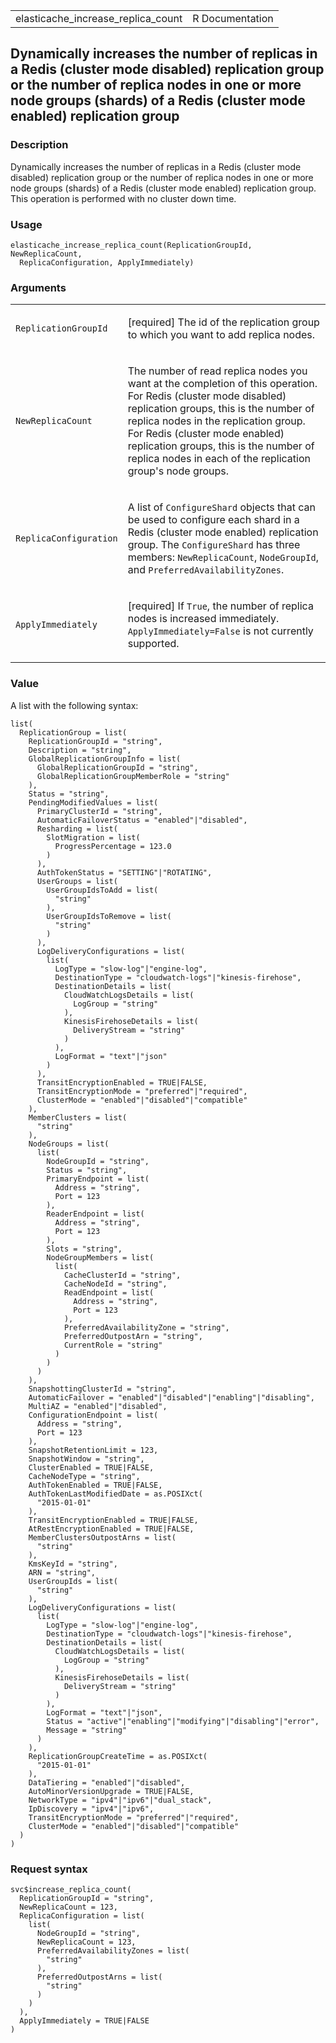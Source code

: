 <table style="width: 100%;">
<tbody>
<tr class="odd">
<td>elasticache_increase_replica_count</td>
<td style="text-align: right;">R Documentation</td>
</tr>
</tbody>
</table>

## Dynamically increases the number of replicas in a Redis (cluster mode disabled) replication group or the number of replica nodes in one or more node groups (shards) of a Redis (cluster mode enabled) replication group

### Description

Dynamically increases the number of replicas in a Redis (cluster mode
disabled) replication group or the number of replica nodes in one or
more node groups (shards) of a Redis (cluster mode enabled) replication
group. This operation is performed with no cluster down time.

### Usage

    elasticache_increase_replica_count(ReplicationGroupId, NewReplicaCount,
      ReplicaConfiguration, ApplyImmediately)

### Arguments

<table>
<colgroup>
<col style="width: 35%" />
<col style="width: 65%" />
</colgroup>
<tbody>
<tr class="odd">
<td><code
id="elasticache_increase_replica_count_:_ReplicationGroupId">ReplicationGroupId</code></td>
<td><p>[required] The id of the replication group to which you want to
add replica nodes.</p></td>
</tr>
<tr class="even">
<td><code
id="elasticache_increase_replica_count_:_NewReplicaCount">NewReplicaCount</code></td>
<td><p>The number of read replica nodes you want at the completion of
this operation. For Redis (cluster mode disabled) replication groups,
this is the number of replica nodes in the replication group. For Redis
(cluster mode enabled) replication groups, this is the number of replica
nodes in each of the replication group's node groups.</p></td>
</tr>
<tr class="odd">
<td><code
id="elasticache_increase_replica_count_:_ReplicaConfiguration">ReplicaConfiguration</code></td>
<td><p>A list of <code>ConfigureShard</code> objects that can be used to
configure each shard in a Redis (cluster mode enabled) replication
group. The <code>ConfigureShard</code> has three members:
<code>NewReplicaCount</code>, <code>NodeGroupId</code>, and
<code>PreferredAvailabilityZones</code>.</p></td>
</tr>
<tr class="even">
<td><code
id="elasticache_increase_replica_count_:_ApplyImmediately">ApplyImmediately</code></td>
<td><p>[required] If <code>True</code>, the number of replica nodes is
increased immediately. <code>ApplyImmediately=False</code> is not
currently supported.</p></td>
</tr>
</tbody>
</table>

### Value

A list with the following syntax:

    list(
      ReplicationGroup = list(
        ReplicationGroupId = "string",
        Description = "string",
        GlobalReplicationGroupInfo = list(
          GlobalReplicationGroupId = "string",
          GlobalReplicationGroupMemberRole = "string"
        ),
        Status = "string",
        PendingModifiedValues = list(
          PrimaryClusterId = "string",
          AutomaticFailoverStatus = "enabled"|"disabled",
          Resharding = list(
            SlotMigration = list(
              ProgressPercentage = 123.0
            )
          ),
          AuthTokenStatus = "SETTING"|"ROTATING",
          UserGroups = list(
            UserGroupIdsToAdd = list(
              "string"
            ),
            UserGroupIdsToRemove = list(
              "string"
            )
          ),
          LogDeliveryConfigurations = list(
            list(
              LogType = "slow-log"|"engine-log",
              DestinationType = "cloudwatch-logs"|"kinesis-firehose",
              DestinationDetails = list(
                CloudWatchLogsDetails = list(
                  LogGroup = "string"
                ),
                KinesisFirehoseDetails = list(
                  DeliveryStream = "string"
                )
              ),
              LogFormat = "text"|"json"
            )
          ),
          TransitEncryptionEnabled = TRUE|FALSE,
          TransitEncryptionMode = "preferred"|"required",
          ClusterMode = "enabled"|"disabled"|"compatible"
        ),
        MemberClusters = list(
          "string"
        ),
        NodeGroups = list(
          list(
            NodeGroupId = "string",
            Status = "string",
            PrimaryEndpoint = list(
              Address = "string",
              Port = 123
            ),
            ReaderEndpoint = list(
              Address = "string",
              Port = 123
            ),
            Slots = "string",
            NodeGroupMembers = list(
              list(
                CacheClusterId = "string",
                CacheNodeId = "string",
                ReadEndpoint = list(
                  Address = "string",
                  Port = 123
                ),
                PreferredAvailabilityZone = "string",
                PreferredOutpostArn = "string",
                CurrentRole = "string"
              )
            )
          )
        ),
        SnapshottingClusterId = "string",
        AutomaticFailover = "enabled"|"disabled"|"enabling"|"disabling",
        MultiAZ = "enabled"|"disabled",
        ConfigurationEndpoint = list(
          Address = "string",
          Port = 123
        ),
        SnapshotRetentionLimit = 123,
        SnapshotWindow = "string",
        ClusterEnabled = TRUE|FALSE,
        CacheNodeType = "string",
        AuthTokenEnabled = TRUE|FALSE,
        AuthTokenLastModifiedDate = as.POSIXct(
          "2015-01-01"
        ),
        TransitEncryptionEnabled = TRUE|FALSE,
        AtRestEncryptionEnabled = TRUE|FALSE,
        MemberClustersOutpostArns = list(
          "string"
        ),
        KmsKeyId = "string",
        ARN = "string",
        UserGroupIds = list(
          "string"
        ),
        LogDeliveryConfigurations = list(
          list(
            LogType = "slow-log"|"engine-log",
            DestinationType = "cloudwatch-logs"|"kinesis-firehose",
            DestinationDetails = list(
              CloudWatchLogsDetails = list(
                LogGroup = "string"
              ),
              KinesisFirehoseDetails = list(
                DeliveryStream = "string"
              )
            ),
            LogFormat = "text"|"json",
            Status = "active"|"enabling"|"modifying"|"disabling"|"error",
            Message = "string"
          )
        ),
        ReplicationGroupCreateTime = as.POSIXct(
          "2015-01-01"
        ),
        DataTiering = "enabled"|"disabled",
        AutoMinorVersionUpgrade = TRUE|FALSE,
        NetworkType = "ipv4"|"ipv6"|"dual_stack",
        IpDiscovery = "ipv4"|"ipv6",
        TransitEncryptionMode = "preferred"|"required",
        ClusterMode = "enabled"|"disabled"|"compatible"
      )
    )

### Request syntax

    svc$increase_replica_count(
      ReplicationGroupId = "string",
      NewReplicaCount = 123,
      ReplicaConfiguration = list(
        list(
          NodeGroupId = "string",
          NewReplicaCount = 123,
          PreferredAvailabilityZones = list(
            "string"
          ),
          PreferredOutpostArns = list(
            "string"
          )
        )
      ),
      ApplyImmediately = TRUE|FALSE
    )
